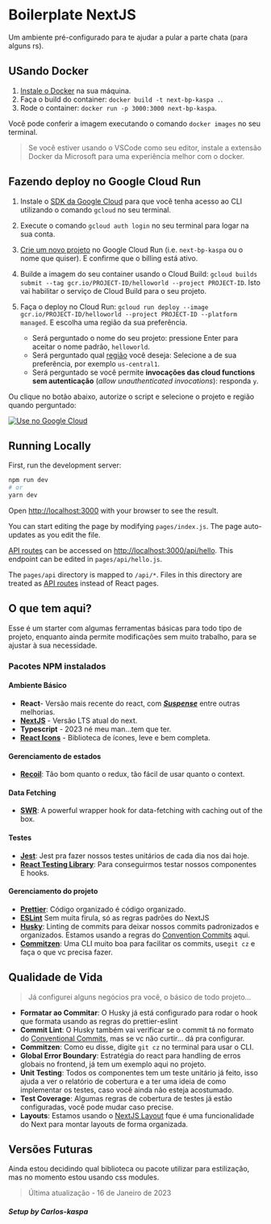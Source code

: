 # Boilerplate NextJS

Um ambiente pré-configurado para te ajudar a pular a parte chata (para alguns rs).

## USando Docker

1. [Instale o Docker](https://docs.docker.com/get-docker/) na sua máquina.
1. Faça o build do container: `docker build -t next-bp-kaspa .`.
1. Rode o container: `docker run -p 3000:3000 next-bp-kaspa`.

Você pode conferir a imagem executando o comando `docker images` no seu terminal.

> Se você estiver usando o VSCode como seu editor, instale a extensão Docker da Microsoft para uma experiência melhor com o docker.

## Fazendo deploy no Google Cloud Run

1. Instale o [SDK da Google Cloud](https://cloud.google.com/sdk/docs/install) para que você tenha acesso ao CLI utilizando o comando `gcloud` no seu terminal.
1. Execute o comando `gcloud auth login` no seu terminal para logar na sua conta.
1. [Crie um novo projeto](https://cloud.google.com/run/docs/quickstarts/build-and-deploy) no Google Cloud Run (i.e. `next-bp-kaspa` ou o nome que quiser). E confirme que o billing está ativo.
1. Builde a imagem do seu container usando o Cloud Build: `gcloud builds submit --tag gcr.io/PROJECT-ID/helloworld --project PROJECT-ID`. Isto vai habilitar o serviço de Cloud Build para o seu projeto.
1. Faça o deploy no Cloud Run: `gcloud run deploy --image gcr.io/PROJECT-ID/helloworld --project PROJECT-ID --platform managed`. E escolha uma região da sua preferência.

    - Será perguntado o nome do seu projeto: pressione Enter para aceitar o nome padrão, `helloworld`.
    - Será perguntado qual [região](https://cloud.google.com/run/docs/quickstarts/build-and-deploy#follow-cloud-run) você deseja: Selecione a de sua preferência, por exemplo `us-central1`.
    - Será perguntado se você permite **invocações das cloud functions sem autenticação** (_allow unauthenticated invocations_): responda `y`.

Ou clique no botão abaixo, autorize o script e selecione o projeto e região quando perguntado:

[![Use no Google Cloud](https://deploy.cloud.run/button.svg)](https://deploy.cloud.run/?git_repo=https://github.com/vercel/next.js.git&dir=examples/with-docker)

## Running Locally

First, run the development server:

```bash
npm run dev
# or
yarn dev
```

Open [http://localhost:3000](http://localhost:3000) with your browser to see the result.

You can start editing the page by modifying `pages/index.js`. The page auto-updates as you edit the file.

[API routes](https://nextjs.org/docs/api-routes/introduction) can be accessed on [http://localhost:3000/api/hello](http://localhost:3000/api/hello). This endpoint can be edited in `pages/api/hello.js`.

The `pages/api` directory is mapped to `/api/*`. Files in this directory are treated as [API routes](https://nextjs.org/docs/api-routes/introduction) instead of React pages.

## O que tem aqui?

Esse é um starter com algumas ferramentas básicas para todo tipo de projeto, enquanto ainda permite modificações sem muito trabalho, para se ajustar à sua necessidade.

### Pacotes NPM instalados

#### Ambiente Básico

-   **React**- Versão mais recente do react, com [**_Suspense_**](https://17.reactjs.org/docs/concurrent-mode-suspense.html) entre outras melhorias.
-   **[NextJS](https://nextjs.org/)** - Versão LTS atual do next.
-   **Typescript** - 2023 né meu man...tem que ter.
-   **[React Icons](https://react-icons.github.io/react-icons/)** - Biblioteca de ícones, leve e bem completa.

#### Gerenciamento de estados

-   [**Recoil**](https://recoiljs.org/): Tão bom quanto o redux, tão fácil de usar quanto o context.

#### Data Fetching

-   [**SWR**](https://swr.vercel.app/): A powerful wrapper hook for data-fetching with caching out of the box.

#### Testes

-   [**Jest**](https://jestjs.io/): Jest pra fazer nossos testes unitários de cada dia nos dai hoje.
-   [**React Testing Library**](https://testing-library.com/docs/react-testing-library/intro/): Para conseguirmos testar nossos componentes E hooks.

#### Gerenciamento do projeto

-   **[Prettier](https://prettier.io/)**: Código organizado é código organizado.
-   [**ESLint**](https://nextjs.org/docs/basic-features/eslint) Sem muita firula, só as regras padrões do NextJS
-   [**Husky**](https://typicode.github.io/husky/#/): Linting de commits para deixar nossos commits padronizados e organizados. Estamos usando a regras do [Convention Commits](https://www.conventionalcommits.org/en/v1.0.0-beta.2/) aqui.
-   **[Commitzen](https://commitizen-tools.github.io/commitizen/)**: Uma CLI muito boa para facilitar os commits, use`git cz` e faça o que vc precisa fazer.

## Qualidade de Vida

> Já configurei alguns negócios pra você, o básico de todo projeto...

-   **Formatar ao Commitar**: O Husky já está configurado para rodar o hook que formata usando as regras do prettier-eslint
-   **Commit Lint**: O Husky também vai verificar se o commit tá no formato do [Conventional Commits](https://www.conventionalcommits.org/en/v1.0.0-beta.2/), mas se vc não curtir... dá pra configurar.
-   **Commitzen**: Como eu disse, digite `git cz` no terminal para usar o CLI.
-   **Global Error Boundary**: Estratégia do react para handling de erros globais no frontend, já tem um exemplo aqui no projeto.
-   **Unit Testing**: Todos os componentes tem um teste unitário já feito, isso ajuda a ver o relatório de cobertura e a ter uma ideia de como implementar os testes, caso você ainda não esteja acostumado.
-   **Test Coverage**: Algumas regras de cobertura de testes já estão configuradas, você pode mudar caso precise.
-   **Layouts**: Estamos usando o [NextJS Layout](https://nextjs.org/docs/basic-features/layouts) fque é uma funcionalidade do Next para montar layouts de forma organizada.

## Versões Futuras

Ainda estou decidindo qual biblioteca ou pacote utilizar para estilização, mas no momento estou usando css modules.

> Última atualização - 16 de Janeiro de 2023

##### Setup by Carlos-kaspa
